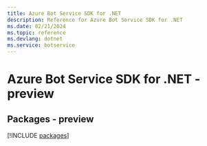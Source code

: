 ```yaml
---
title: Azure Bot Service SDK for .NET
description: Reference for Azure Bot Service SDK for .NET
ms.date: 02/21/2024
ms.topic: reference
ms.devlang: dotnet
ms.service: botservice
---
```

# Azure Bot Service SDK for .NET - preview
## Packages - preview
[!INCLUDE [packages](bot-service-index.md)]